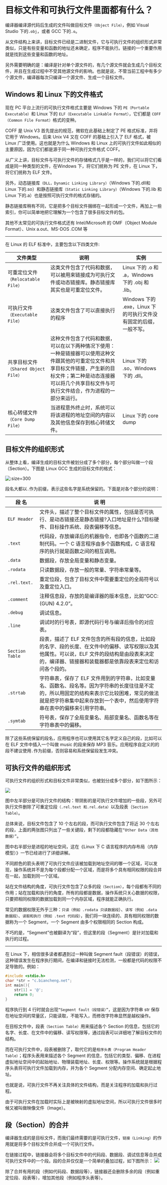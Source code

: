# 目标文件和可执行文件里面都有什么？
编译器编译源代码后生成的文件叫做目标文件`（Object File）`，例如 Visual Studio 下的`.obj`，或者 GCC 下的`.o`。

从文件结构上来讲，目标文件已经是二进制文件，它与可执行文件的组织形式非常类似，只是有些变量和函数的地址还未确定，程序不能执行。链接的一个重要作用就是找到这些变量和函数的地址。

另外需要明确的是：编译是针对单个源文件的，有几个源文件就会生成几个目标文件，并且在生成过程中不受其他源文件的影响。也就是说，不管当前工程中有多少个源文件，编译器每次只编译一个源文件、生成一个目标文件。

## Windows 和 Linux 下的文件格式
现在 PC 平台上流行的可执行文件格式主要是 Windows 下的 `PE（Portable Executable）`和 Linux 下的 `ELF（Executable Linkable Format）`，它们都是 `COFF（Common File Format）`格式的变种。

COFF 是 Unix V3 首先提出的规范，微软在此基础上制定了 PE 格式标准，并将它用于 Windows。后来 Unix V4 又在 COFF 的基础上引入了 ELF 格式，被 Linux 广泛使用。这也就是为什么 Windows 和 Linux 上的可执行文件如此相似的主要原因，因为它们都是源于同一种可执行文件格式 COFF。

从广义上讲，目标文件与可执行文件的存储格式几乎是一样的，我们可以将它们看成是同一种类型的文件，在Windows 下，将它们统称为 PE 文件，在 Linux 下，将它们统称为 ELF 文件。

另外，动态链接库`（DLL，Dynamic Linking Library）`（Windows 下的.dll和 Linux 下的.so）和静态链接库`（Static Linking Library）`（Windows 下的.lib 和 Linux 下的.a）也是按照可执行文件的格式存储的。

静态链接库稍有不同，它是把多个目标文件捆绑在一起形成一个文件，再加上一些索引，你可以简单地把它理解为一个包含了很多目标文件的包。

其他不太常见的可执行文件格式还有 Intel/Microsoft 的 OMF（Object Module Format）、Unix a.out、MS-DOS .COM 等

----
在 Linux 的 ELF 标准中，主要包含以下四类文件:

文件类型 | 说明 | 实例
------- | ------- | -------
可重定位文件`（Relocatable File）` | 这类文件包含了代码和数据，可以被用来链接成为可执行文件或动态链接库。静态链接库其实也是可重定位文件。 | Linux 下的 .o 和 .a，Windows 下的 .obj 和 .lib。
可执行文件`（Executable File）` | 这类文件包含了可以直接执行的程序 | Windows 下的 .exe，Linux 下的可执行文件没有固定的后缀，一般不写。
共享目标文件`（Shared Object File）` | 这种文件包含了代码和数据，可以在以下两种情况下使用：一种是链接器可以使用这种文件跟其他的可重定位文件和共享目标文件链接，产生新的目标文件；第二种是动态连接器可以将几个共享目标文件与可执行文件结合，作为进程的一部分来运行。 | Linux 下的 .so，Windows 下的 .dll。
核心转储文件`（Core Dump File）` | 当进程意外终止时，系统可以将该进程的地址空间的内容以及其他信息保存到核心转储文件。|  Linux 下的 core dump

## 目标文件的组织形式
从整体上看，编译生成的目标文件被划分成了多个部分，每个部分叫做一个段（Section）。下图是 Linux GCC
生成的目标文件的格式：

![](imgs/c_img_02.png ':size=300')

段名大都以`.`作为前缀，表示这些名字是系统保留的。下面是对各个部分的说明：

段 名 | 说 明
------- | -------
`ELF Header` | 文件头，描述了整个目标文件的属性，包括是否可执行、是动态链接还是静态链接?入口地址是什么?目标硬件、目标操作系统、段表偏移等信息。
`.text` | 代码段，存放编译后的机器指令，也即各个函数的二进制代码。一个 C 语言程序由多个函数构成，C 语言程序的执行就是函数之间的相互调用。
`.data` |  数据段，存放全局变量和静态变量。
`.rodata` | 只读数据段，存放一般的常量、字符串常量等。
`.rel.text.` |  重定位段，包含了目标文件中需要重定位的全局符号以及重定位入口。
`.comment` |  注释信息段，存放的是编译器的版本信息，比如“GCC:(GUN) 4.2.0”。
`.debug` |  调试信息。
`.line` |  调试时的行号表，即源代码行号与编译后指令的对应表。
`Section Table` | 段表，描述了 ELF 文件包含的所有段的信息，比如段的名字、段的长度、在文件中的偏移、读写权限以及其他属性。可以说，ELF 文件的段结构是由段表来决定的，编译器、链接器和装载器都是依靠段表来定位和访问各个段的。
`.strtab` |  字符串表，保存了 ELF 文件用到的字符串，比如变量名、函数名、段名等。因为字符串的长度往往是不定的，所以用固定的结构来表示它比较困难，常见的做法就是把字符串集中起来存放到一个表中，然后使用字符串在表中的偏移来引用字符串。
`.symtab` |  符号表，保存了全局变量名、局部变量名、函数名等在字符串表中的偏移。

除了这些系统保留的段名，应用程序也可以使用其它名字定义自己的段，比如可以在 ELF 文件中插入一个叫做 music 的段来保存 MP3 音乐。应用程序自定义的的段不建议使用`.`作为前缀，否则容易和系统保留段发生冲突。

## 可执行文件的组织形式
可执行文件的组织形式和目标文件非常类似，也被划分成多个部分，如下图所示：

![](imgs/c_img_03.png)

图中左半部分是可执行文件的结构：带阴影的是可执行文件增加的一些段，另外可执行文件删除了可重定位段`（.rel.text 和.rel.data）`以及段表（`Section Table）`。

总体来说，目标文件包含了 10 个左右的段，而可执行文件包含了将近 30 个左右的段，上面的两张图只列出了一些关键段，剩下的段都隐藏在`“Other Data（其他数据）”`。

图中右半部分是进程的地址空间，这在《Linux 下 C 语言程序的内存布局（内存模型）》一节已经进行了详细讲解。

不同颜色的箭头表明了可执行文件应该被加载到地址空间的哪一个区域，可以发现，操作系统并不是为每个段都分配一个区域，而是将多个具有相同权限的段合并在一起，加载到同一个区域。

站在文件结构的角度，可执行文件包含了众多的段`（Section）`，每个段都有不同的作用；站在加载和执行的角度，所有的段都是数据，操作系统只关心数据的权限，只要把相同权限的数据加载到同一个内存区域，程序就能正确执行。

常见的数据权限无外乎三种：`只读（例如 .rodata 只读数据段`）、`读写（例如 .data 数据段）`、`读取和执行（例如 .text 代码段）`，我们将一块连续的、具有相同权限的数据称为一个 Segment，一个 Segment 由多个权限相同的 Section 构成。

不巧的是，“Segment”也被翻译为“段”，但这里的段（Segment）是针对加载和执行的过程。

----

在 Linux 下，相信很多读者都遇到过一种叫做 Segment fault（段错误）的错误，这种错误发生在程序执行期间，在编译和链接时无法检测，一般都是代码的权限不足导致的。例如：
```c
#include <stdio.h>
char *str = "c.biancheng.net";
int main(){
    str[1] = '@';
    return 0;
}
```
程序执行到 4 行时就会出现`“Segment fault（段错误）”`，这是因为字符串 str 保存在地址空间的常量区，只能读取，不能写入，而修改字符串显然是越权操作。

在目标文件中，段表`（Section Table）`用来描述各个 Section 的信息，包括它的名字、长度、在文件中的偏移、读写权限等，通过段表可以详细地了解目标文件的结构。

而在可执行文件中，段表被删除了，取代它的是`程序头表（Program Header Table）`；程序头表用来描述各个 Segment 的信息，包括它的类型、偏移、在进程虚拟地址空间中的起始地址、物理装载地址、长度、权限等。操作系统就是根据程序头表将可执行文件加载到内存，并为各个 Segment 分配内存空间、确定起止地址。

也就是说，可执行文件不再关注具体的文件结构，而是关注程序的加载和执行过程。

由于可执行文件在加载时实际上是被映射的虚拟地址空间，所以可执行文件很多时候又被叫做映像文件（Image）。

## 段（Section）的合并
编译器生成的是目标文件，而我们最终需要的是可执行文件，`链接（Linking）`的作用就是将多个目标文件合并成一个可执行文件。

在链接过程中，链接器会将多个目标文件中的代码段、数据段、调试信息等合并成可执行文件中的一个段。段的合并仅仅是一个简单的叠加过程，如下图所示：
![](imgs/c_img_04.png)

除了合并有用的段（例如代码段、数据段等），链接器还会删除多余的段（例如重定位段、段表等），增加其他段（例如程序头表等）。
